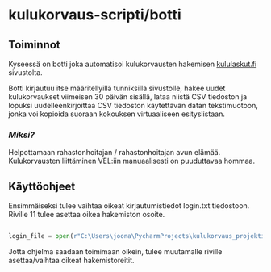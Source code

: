 # **kulukorvaus-scripti/botti**

## Toiminnot

Kyseessä on botti joka automatisoi kulukorvausten hakemisen [kululaskut.fi](https://kululaskut.fi/) sivustolta.

Botti kirjautuu itse määritellyillä tunniksilla sivustolle, hakee uudet kulukorvaukset viimeisen 30 päivän sisällä,
lataa niistä CSV tiedoston ja lopuksi uudelleenkirjoittaa CSV tiedoston käytettävän datan tekstimuotoon, jonka
voi kopioida suoraan kokouksen virtuaaliseen esityslistaan.

### _Miksi?_

Helpottamaan rahastonhoitajan / rahastonhoitajan avun elämää. Kulukorvausten liittäminen VEL:iin manuaalisesti on
puuduttavaa hommaa.

## Käyttöohjeet

Ensimmäiseksi tulee vaihtaa oikeat kirjautumistiedot login.txt tiedostoon. Riville 11 tulee asettaa oikea hakemiston
osoite.

```python

login_file = open(r"C:\Users\joona\PycharmProjects\kulukorvaus_projekti\login", "r")

```

Jotta ohjelma saadaan toimimaan oikein, tulee muutamalle riville asettaa/vaihtaa oikeat hakemistoreitit.
